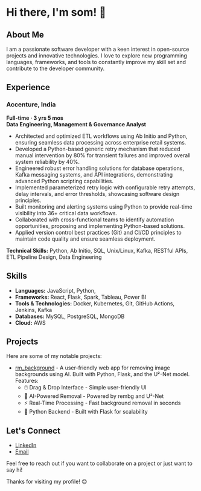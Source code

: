 # Hi there, I'm som! 👋

## About Me

I am a passionate software developer with a keen interest in open-source projects and innovative technologies. I love to explore new programming languages, frameworks, and tools to constantly improve my skill set and contribute to the developer community.

## Experience

### Accenture, India
**Full-time · 3 yrs 5 mos**  
**Data Engineering, Management & Governance Analyst**

- Architected and optimized ETL workflows using Ab Initio and Python, ensuring seamless data processing across enterprise retail systems.
- Developed a Python-based generic retry mechanism that reduced manual intervention by 80% for transient failures and improved overall system reliability by 40%.
- Engineered robust error handling solutions for database operations, Kafka messaging systems, and API integrations, demonstrating advanced Python scripting capabilities.
- Implemented parameterized retry logic with configurable retry attempts, delay intervals, and error thresholds, showcasing software design principles.
- Built monitoring and alerting systems using Python to provide real-time visibility into 36+ critical data workflows.
- Collaborated with cross-functional teams to identify automation opportunities, proposing and implementing Python-based solutions.
- Applied version control best practices (Git) and CI/CD principles to maintain code quality and ensure seamless deployment.

**Technical Skills:** Python, Ab Initio, SQL, Unix/Linux, Kafka, RESTful APIs, ETL Pipeline Design, Data Engineering

## Skills

- **Languages:** JavaScript, Python,
- **Frameworks:** React, Flask, Spark, Tableau, Power BI
- **Tools & Technologies:** Docker, Kubernetes, Git, GitHub Actions, Jenkins, Kafka
- **Databases:** MySQL, PostgreSQL, MongoDB
- **Cloud:** AWS 

## Projects

Here are some of my notable projects:

- [rm_background](https://github.com/som4n/rm_backround) - A user-friendly web app for removing image backgrounds using AI. Built with Python, Flask, and the U²-Net model. Features:
  - 🖱️ Drag & Drop Interface - Simple user-friendly UI
  - 🧠 AI-Powered Removal - Powered by rembg and U²-Net
  - ⚡ Real-Time Processing - Fast background removal in seconds
  - 🐍 Python Backend - Built with Flask for scalability

## Let's Connect

- [LinkedIn](https://www.linkedin.com/in/somanathseenivasan/)
- [Email](mailto:somanathseeni@gmail.com)

Feel free to reach out if you want to collaborate on a project or just want to say hi!

Thanks for visiting my profile! 😊
